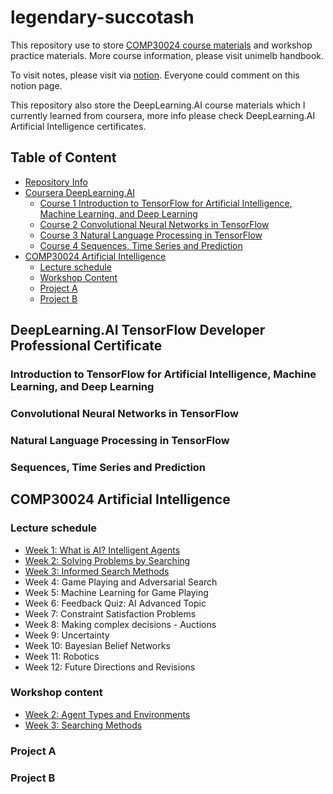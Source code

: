 # legendary-succotash
This repository use to store [COMP30024 course materials](https://handbook.unimelb.edu.au/2022/subjects/comp30024) and workshop practice materials. More course information, please visit unimelb handbook.

To visit notes, please visit via [notion](https://huangsunchuangyu.notion.site/COMP30024-Artificial-Intelligence-ec2e2b9bf1d54d49b95bfa927eee0d08). Everyone could comment on this notion page.

This repository also store the DeepLearning.AI course materials which I currently learned from coursera, more info please check DeepLearning.AI Artificial Intelligence certificates.

## Table of Content
- [Repository Info](#legendary-succotash)
- [Coursera DeepLearning.AI](#deeplearningai-tensorflow-developer-professional-certificate)
  - [Course 1 Introduction to TensorFlow for Artificial Intelligence, Machine Learning, and Deep Learning](#introduction-to-tensorflow-for-artificial-intelligence-machine-learning-and-deep-learning)
  - [Course 2 Convolutional Neural Networks in TensorFlow](#convolutional-neural-networks-in-tensorflow)
  - [Course 3 Natural Language Processing in TensorFlow](#natural-language-processing-in-tensorflow)
  - [Course 4 Sequences, Time Series and Prediction](#sequences-time-series-and-prediction) 
- [COMP30024 Artificial Intelligence](#comp30024-artificial-intelligence)
  - [Lecture schedule](#lecture-schedule)
  - [Workshop Content](#workshop-content)
  - [Project A](#project-a)
  - [Project B](#project-b)

 

## DeepLearning.AI TensorFlow Developer Professional Certificate

### Introduction to TensorFlow for Artificial Intelligence, Machine Learning, and Deep Learning

### Convolutional Neural Networks in TensorFlow

### Natural Language Processing in TensorFlow

### Sequences, Time Series and Prediction


## COMP30024 Artificial Intelligence

### Lecture schedule
- [Week 1: What is AI? Intelligent Agents](https://www.notion.so/Week-1-What-is-AI-Intelligent-Agents-d87fd6b16dd94558a8b867947f0cd8d8)
- [Week 2: Solving Problems by Searching](https://www.notion.so/huangsunchuangyu/Week-2-Solving-Problems-by-Searching-fb86b64ccb7b4e349ab683e57b3061a6)
- [Week 3: Informed Search Methods](https://www.notion.so/huangsunchuangyu/Week-3-Informed-Search-Methods-be9591d187d04733a8947aadc5e696a3)
- Week 4: Game Playing and Adversarial Search
- Week 5: Machine Learning for Game Playing
- Week 6: Feedback Quiz: AI Advanced Topic
- Week 7: Constraint Satisfaction Problems
- Week 8: Making complex decisions - Auctions
- Week 9: Uncertainty
- Week 10: Bayesian Belief Networks
- Week 11: Robotics
- Week 12: Future Directions and Revisions

### Workshop content
- [Week 2: Agent Types and Environments](https://www.notion.so/huangsunchuangyu/Week-2-61f59979a0b54ad89fa3f2bda71f3818)
- [Week 3: Searching Methods](https://www.notion.so/huangsunchuangyu/Week-3-a968351eed9449e483ffa9d86c4903f6)

### Project A


### Project B


